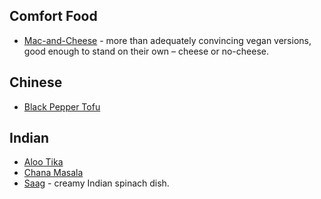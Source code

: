 ## Comfort Food
* [Mac-and-Cheese](mac-and-cheese.md) - more than adequately convincing vegan versions, good enough to stand on their own – cheese or no-cheese.

## Chinese
* [Black Pepper Tofu](black-pepper-tofu.md)

## Indian
* [Aloo Tika](aloo-tika.md)
* [Chana Masala](chana-masala.md)
* [Saag](saag.md) - creamy Indian spinach dish.
